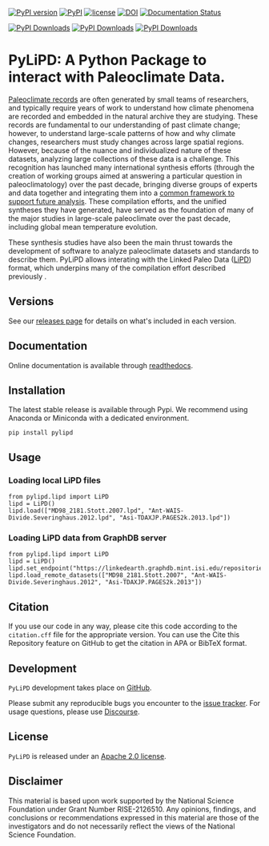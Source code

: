 [![PyPI version](https://badge.fury.io/py/pylipd.svg)](https://badge.fury.io/py/pylipd)
[![PyPI](https://img.shields.io/badge/python-3.11-yellow.svg)]()
[![license](https://img.shields.io/github/license/linkedearth/pylipd.svg)]()
[![DOI](https://zenodo.org/badge/428434519.svg)](https://doi.org/10.5281/zenodo.7951200)
[![Documentation Status](https://app.readthedocs.org/projects/pylipd/badge/?version=latest)](https://pylipd.readthedocs.io/en/latest/)
 

[![PyPI Downloads](https://static.pepy.tech/badge/pylipd)](https://pepy.tech/projects/pylipd)
[![PyPI Downloads](https://static.pepy.tech/badge/pylipd/month)](https://pepy.tech/projects/pylipd)
[![PyPI Downloads](https://static.pepy.tech/badge/pylipd/week)](https://pepy.tech/projects/pylipd)

# PyLiPD: A Python Package to interact with Paleoclimate Data. 

[Paleoclimate records](https://en.wikipedia.org/wiki/Paleoclimatology) are often generated by small teams of researchers, and typically require years of work to understand how climate phenomena are recorded and embedded in the natural archive they are studying. These records are fundamental to our understanding of past climate change; however, to understand large-scale patterns of how and why climate changes, researchers must study changes across large spatial regions. However, because of the nuance and individualized nature of these datasets, analyzing large collections of these data is a challenge. This recognition has launched many international synthesis efforts (through the creation of working groups aimed at answering a particular question in paleoclimatology) over the past decade, bringing diverse groups of experts and data together and integrating them into a [common framework to support future analysis](https://lipdverse.org/project/). These compilation efforts, and the unified syntheses they have generated, have served as the foundation of many of the major studies in large-scale paleoclimate over the past decade, including global mean temperature evolution.

These synthesis studies have also been the main thrust towards the development of software to analyze paleoclimate datasets and standards to describe them. PyLiPD allows interating with the Linked Paleo Data ([LiPD](https://lipd.net)) format, which underpins many of the compilation effort described previously .

## Versions

See our [releases page](https://github.com/LinkedEarth/pylipd/releases) for details on what's included in each version.

## Documentation

Online documentation is available through [readthedocs](https://pylipd.readthedocs.io/en/latest/).


## Installation 
The latest stable release is available through Pypi. We recommend using Anaconda or Miniconda with a dedicated environment.   

    pip install pylipd


## Usage

### Loading local LiPD files
    from pylipd.lipd import LiPD
    lipd = LiPD()
    lipd.load(["MD98_2181.Stott.2007.lpd", "Ant-WAIS-Divide.Severinghaus.2012.lpd", "Asi-TDAXJP.PAGES2k.2013.lpd"])

### Loading LiPD data from GraphDB server
    from pylipd.lipd import LiPD
    lipd = LiPD()
    lipd.set_endpoint("https://linkedearth.graphdb.mint.isi.edu/repositories/LiPDVerse2")
    lipd.load_remote_datasets(["MD98_2181.Stott.2007", "Ant-WAIS-Divide.Severinghaus.2012", "Asi-TDAXJP.PAGES2k.2013"])

## Citation

If you use our code in any way, please cite this code according to the `citation.cff` file for the appropriate version. You can use the Cite this Repository feature on GitHub to get the citation in APA or BibTeX format. 

## Development

`PyLiPD` development takes place on [GitHub](https://github.com/LinkedEarth/pylipd/tree/main). 

Please submit any reproducible bugs you encounter to the [issue tracker](https://github.com/LinkedEarth/pylipd/issues). For usage questions, please use [Discourse](https://discourse.linked.earth).

## License

`PyLiPD` is released under an [Apache 2.0 license](https://github.com/LinkedEarth/pylipd/blob/main/LICENSE). 

## Disclaimer

This material is based upon work supported by the National Science Foundation under Grant Number RISE-2126510. Any opinions, findings, and conclusions or recommendations expressed in this material are those of the investigators and do not necessarily reflect the views of the National Science Foundation.


